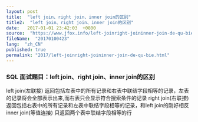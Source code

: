 ```yaml
---
layout: post
title:  "left join、right join、inner join的区别"
title2:  "left join、right join、inner join的区别"
date:   2017-01-01 23:42:03  +0800
source:  "https://www.jfox.info/left-joinright-joininner-join-de-qu-bie.html"
fileName:  "20170100423"
lang:  "zh_CN"
published: true
permalink: "2017/left-joinright-joininner-join-de-qu-bie.html"
---
```




### SQL 面试题目：left join、right join、inner join的区别

left join(左联接) 返回包括左表中的所有记录和右表中联结字段相等的记录，左表的记录将会全部表示出来,而右表只会显示符合搜索条件的记录
right join(右联接) 返回包括右表中的所有记录和左表中联结字段相等的记录，和left join的刚好相反
inner join(等值连接) 只返回两个表中联结字段相等的行
